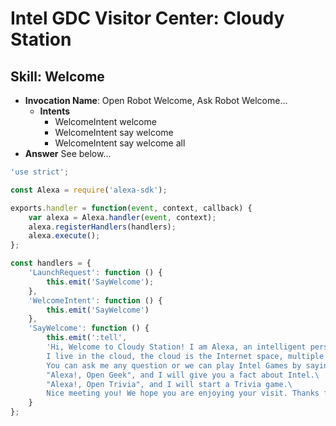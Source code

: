 # Intel GDC Visitor Center: Cloudy Station

## Skill: Welcome

- __Invocation Name__: Open Robot Welcome, Ask Robot Welcome...
  - __Intents__
    - WelcomeIntent welcome
    - WelcomeIntent say welcome
    - WelcomeIntent say welcome all
- __Answer__ See below...


```js
'use strict';

const Alexa = require('alexa-sdk');

exports.handler = function(event, context, callback) {
    var alexa = Alexa.handler(event, context);
    alexa.registerHandlers(handlers);
    alexa.execute();
};

const handlers = {
    'LaunchRequest': function () {
        this.emit('SayWelcome');
    },
    'WelcomeIntent': function () {
        this.emit('SayWelcome')
    },
    'SayWelcome': function () {
        this.emit(':tell', 
        'Hi, Welcome to Cloudy Station! I am Alexa, an intelligent personal assistant developed by Amazon Lab126, made popular by the Amazon Echo. \
        I live in the cloud, the cloud is the Internet space, multiple remote computers offering different Software services. \
        You can ask me any question or we can play Intel Games by saying one of the following 2 phrases: \
        "Alexa!, Open Geek", and I will give you a fact about Intel.\
        "Alexa!, Open Trivia", and I will start a Trivia game.\
        Nice meeting you! We hope you are enjoying your visit. Thanks for coming!');
    }
};
```